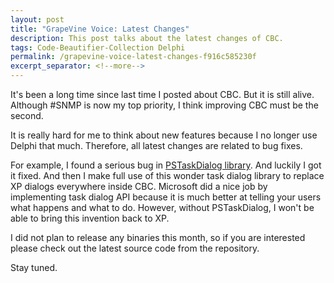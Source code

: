```yaml
---
layout: post
title: "GrapeVine Voice: Latest Changes"
description: This post talks about the latest changes of CBC.
tags: Code-Beautifier-Collection Delphi
permalink: /grapevine-voice-latest-changes-f916c585230f
excerpt_separator: <!--more-->
---
```

It's been a long time since last time I posted about CBC. But it is still alive. Although #SNMP is now my top priority, I think improving CBC must be the second.

It is really hard for me to think about new features because I no longer use Delphi that much. Therefore, all latest changes are related to bug fixes.
<!--more-->

For example, I found a serious bug in [PSTaskDialog library](http://www.codeproject.com/KB/vista/Vista_TaskDialog_Wrapper.aspx?display=Print). And luckily I got it fixed. And then I make full use of this wonder task dialog library to replace XP dialogs everywhere inside CBC. Microsoft did a nice job by implementing task dialog API because it is much better at telling your users what happens and what to do. However, without PSTaskDialog, I won't be able to bring this invention back to XP.

I did not plan to release any binaries this month, so if you are interested please check out the latest source code from the repository.

Stay tuned.
